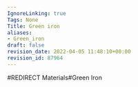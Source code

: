 ```yaml
---
IgnoreLinking: true
Tags: None
Title: Green iron
aliases:
- Green_iron
draft: false
revision_date: 2022-04-05 11:48:10+00:00
revision_id: 87964
---
```


#REDIRECT Materials#Green Iron
